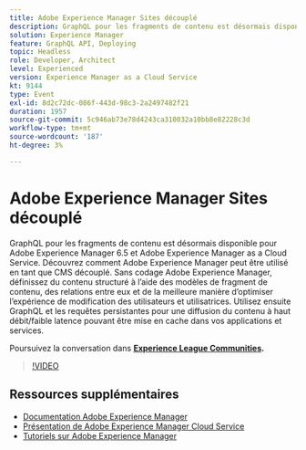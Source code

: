 ```yaml
---
title: Adobe Experience Manager Sites découplé
description: GraphQL pour les fragments de contenu est désormais disponible pour Adobe Experience Manager 6.5 et Adobe Experience Manager as a Cloud Service. Découvrez comment Adobe Experience Manager peut être utilisé en tant que CMS découplé. Sans codage Adobe Experience Manager, définissez du contenu structuré à l’aide des modèles de fragment de contenu, des relations entre eux et de la meilleure manière d’optimiser l’expérience de modification des utilisateurs et utilisatrices. Utilisez ensuite GraphQL et les requêtes persistantes pour une diffusion du contenu à haut débit/faible latence pouvant être mise en cache dans vos applications et services.
solution: Experience Manager
feature: GraphQL API, Deploying
topic: Headless
role: Developer, Architect
level: Experienced
version: Experience Manager as a Cloud Service
kt: 9144
type: Event
exl-id: 8d2c72dc-086f-443d-98c3-2a2497482f21
duration: 1957
source-git-commit: 5c946ab73e78d4243ca310032a10bb8e82228c3d
workflow-type: tm+mt
source-wordcount: '187'
ht-degree: 3%

---
```


# Adobe Experience Manager Sites découplé

GraphQL pour les fragments de contenu est désormais disponible pour Adobe Experience Manager 6.5 et Adobe Experience Manager as a Cloud Service. Découvrez comment Adobe Experience Manager peut être utilisé en tant que CMS découplé. Sans codage Adobe Experience Manager, définissez du contenu structuré à l’aide des modèles de fragment de contenu, des relations entre eux et de la meilleure manière d’optimiser l’expérience de modification des utilisateurs et utilisatrices. Utilisez ensuite GraphQL et les requêtes persistantes pour une diffusion du contenu à haut débit/faible latence pouvant être mise en cache dans vos applications et services.

Poursuivez la conversation dans **[Experience League Communities](https://adobe.ly/39H5BWo).**

>[!VIDEO](https://video.tv.adobe.com/v/337576/?quality=12&learn=on&hidetitle=true)

## Ressources supplémentaires

- [Documentation Adobe Experience Manager](https://experienceleague.adobe.com/docs/experience-manager-cloud-service.html?lang=fr)
- [Présentation de Adobe Experience Manager Cloud Service](https://experienceleague.adobe.com/docs/experience-manager-cloud-service/overview/home.html?lang=fr)
- [Tutoriels sur Adobe Experience Manager](https://experienceleague.adobe.com/docs/experience-manager-tutorials.html?lang=fr)
